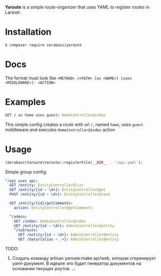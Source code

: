 **Yaroute** is a simple route-organizer that uses YAML to register routes in Laravel.

# Installation
` $ composer require serabass/yaroute `

# Docs
The format must look like `<METHOD> /<PATH> [as <NAME>] [uses <MIDDLEWARE>]: <ACTION>`

# Examples

```yaml
GET / as home uses guest: HomeController@index
```
This simple config creates a route with url `/`, named `home`, uses `guest` middleware and executes
    `HomeController@index` action
    
# Usage

```php
\Serabass\Yaroute\Yaroute::registerFile(__DIR__ . '/api.yaml');
```

Simple group config:
```yaml
^/api uses api:
  GET /entity: EntityController@list
  GET /entity/{id ~ \d+}: EntityController@get
  POST /entity/{id ~ \d+}: EntityController@save

  GET /entity/{id}/getComments:
    action: EntityController@getComments

  ^/admin:
    GET /index: AdminController@index
    GET /entity/{id ~ \d+}: AdminController@entity
    ^/subroute:
      GET /entity/{id ~ \d+}: AdminController@entity
      GET /data/{alias ~ .+}: AdminController@entity
```
    
TODO:
1. Создать команду artisan yaroute:make api/web, которая сгеренирует yaml-документ.
    В идеале это будет генератор документов на основании текущих роутов.
...
